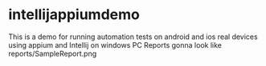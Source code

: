 # intellijappiumdemo
This is a demo for running automation tests on android and ios real devices using appium and Intellij on windows PC
Reports gonna look like reports/SampleReport.png

